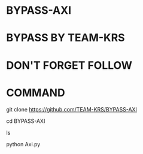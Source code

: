 # BYPASS-AXI

# BYPASS BY TEAM-KRS

# DON'T FORGET FOLLOW


# COMMAND

git clone https://github.com/TEAM-KRS/BYPASS-AXI

cd BYPASS-AXI

ls

python Axi.py
